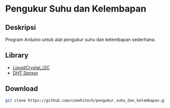 # Pengukur Suhu dan Kelembapan

## Deskripsi
Program Arduino untuk alat pengukur suhu dan kelembapan sederhana.

## Library
- [LiquidCrystal_I2C](https://github.com/Arduino-LiquidCrystal-I2C-library)
- [DHT Sensor](https://github.com/adafruit/DHT-sensor-library)

## Download
```sh
git clone https://github.com/conehitech/pengukur_suhu_dan_kelembapan.git
```
